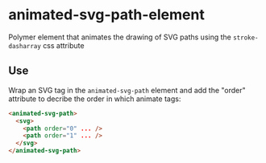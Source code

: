 # animated-svg-path-element
Polymer element that animates the drawing of SVG paths using the `stroke-dasharray` css attribute

## Use
Wrap an SVG tag in the `animated-svg-path` element and add the "order" attribute to decribe the order in which animate tags:
```html
<animated-svg-path>
  <svg>
    <path order="0" ... />
    <path order="1" ... />
  </svg>
</animated-svg-path>
```
